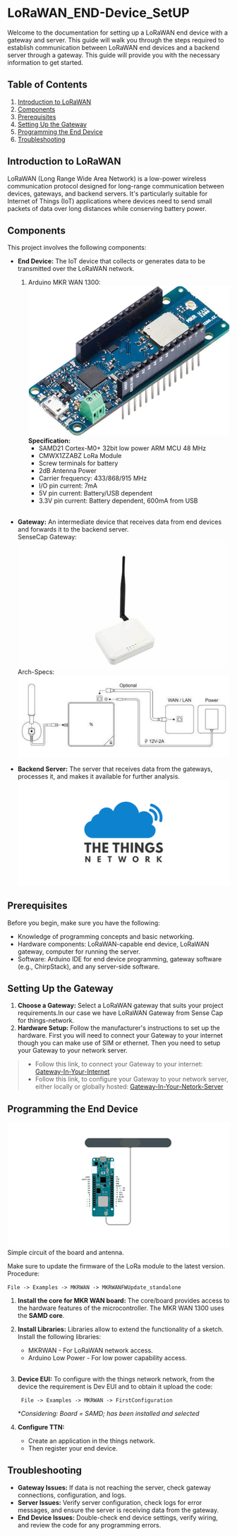 # LoRaWAN_END-Device_SetUP

Welcome to the documentation for setting up a LoRaWAN end device with a gateway and server. This guide will walk you through the steps required to establish communication between LoRaWAN end devices and a backend server through a gateway. This guide will provide you with the necessary information to get started.

## Table of Contents

1. [Introduction to LoRaWAN](#introduction-to-lorawan)
2. [Components](#components)
3. [Prerequisites](#prerequisites)
4. [Setting Up the Gateway](#setting-up-the-gateway)
5. [Programming the End Device](#programming-the-end-device)
7. [Troubleshooting](#troubleshooting)

## Introduction to LoRaWAN

LoRaWAN (Long Range Wide Area Network) is a low-power wireless communication protocol designed for long-range communication between devices, gateways, and backend servers. It's particularly suitable for Internet of Things (IoT) applications where devices need to send small packets of data over long distances while conserving battery power.

## Components

This project involves the following components:

- **End Device:** The IoT device that collects or generates data to be transmitted over the LoRaWAN network.
    1. Arduino MKR WAN 1300:
       ![Alt text](Images/MKRWAN.jpeg)
    **Specification:**
        - SAMD21 Cortex-M0+ 32bit low power ARM MCU 48 MHz
        - CMWX1ZZABZ LoRa Module
        - Screw terminals for battery
        - 2dB Antenna Power
        - Carrier frequency: 433/868/915 MHz
        - I/O pin current: 7mA
        - 5V pin current: Battery/USB dependent
        - 3.3V pin current: Battery dependent, 600mA from USB <br>
    <br>
    
- **Gateway:** An intermediate device that receives data from end devices and forwards it to the backend server.<br>
SenseCap Gateway:
    ![GateWay](<Images/SenseCap Gateway.jpeg>)
    Arch-Specs:
    ![Alt text](Images/GatewayArchSpec.png)
    
- **Backend Server:** The server that receives data from the gateways, processes it, and makes it available for further analysis.
![Alt text](Images/thingsNetworkServer.png)

## Prerequisites

Before you begin, make sure you have the following:

- Knowledge of programming concepts and basic networking.
- Hardware components: LoRaWAN-capable end device, LoRaWAN gateway, computer for running the server.
- Software: Arduino IDE for end device programming, gateway software (e.g., ChirpStack), and any server-side software.

## Setting Up the Gateway

1. **Choose a Gateway:** Select a LoRaWAN gateway that suits your project requirements.In our case we have LoRaWAN Gateway from Sense Cap for things-network.
2. **Hardware Setup:** Follow the manufacturer's instructions to set up the hardware. First you will need to connect your Gateway to your internet though you can make use of SIM or ethernet. Then you need to setup your Gateway to your network server.<br>
> - Follow this link, to connect your Gateway to your internet:
[Gateway-In-Your-Internet](<LoRaWAN/Quick Start for SenseCAP M2 Multi-Platfrom Gateway & Sensors.pdf>)<br>
> - Follow this link, to configure your Gateway to your network server, either locally or globally hosted: [Gateway-In-Your-Netork-Server](<LoRaWAN/Connect M2 Multi Platform Gateway to The Things Network.pdf>)

## Programming the End Device
![Alt text](Images/MKRandAntenna.png)<br>
Simple circuit of the board and antenna.

Make sure to update the firmware of the LoRa module to the latest version.
Procedure:

    File -> Examples -> MKRWAN -> MKRWANFWUpdate_standalone

1. **Install the core for MKR WAN board:** The core/board provides access to the hardware features of the microcontroller. The MKR WAN 1300 uses the  **SAMD core**.
2. **Install Libraries:** Libraries allow to extend the functionality of a sketch. Install the following libraries:
   - MKRWAN - For LoRaWAN network access.
   - Arduino Low Power - For low power capability access.<br><br>

3. **Device EUI:** To configure with the things network network, from the device the requirement is Dev EUI and to obtain it upload the code:

        File -> Examples -> MKRWAN -> FirstConfiguration

    **Considering: Board = SAMD; has been installed and selected*<br>
  4. **Configure TTN:** <br>
        - Create an application in the things network.
        - Then register your end device.

## Troubleshooting

- **Gateway Issues:** If data is not reaching the server, check gateway connections, configuration, and logs.
- **Server Issues:** Verify server configuration, check logs for error messages, and ensure the server is receiving data from the gateway.
- **End Device Issues:** Double-check end device settings, verify wiring, and review the code for any programming errors.

